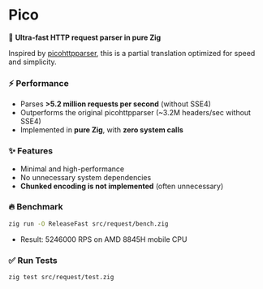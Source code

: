 

# Pico 

🚀 **Ultra-fast HTTP request parser in pure Zig**  

Inspired by [picohttpparser](https://github.com/h2o/picohttpparser), this is a partial translation optimized for speed and simplicity.  

### ⚡ Performance  
- Parses **>5.2 million requests per second** (without SSE4)  
- Outperforms the original picohttpparser (~3.2M headers/sec without SSE4)  
- Implemented in **pure Zig**, with **zero system calls**  

### ✨ Features  
- Minimal and high-performance  
- No unnecessary system dependencies  
- **Chunked encoding is not implemented** (often unnecessary)  

### 🔥 Benchmark  
```sh
zig run -O ReleaseFast src/request/bench.zig
```
- Result: 5246000 RPS on AMD 8845H mobile CPU

### ✅ Run Tests  
```sh
zig test src/request/test.zig
```  

